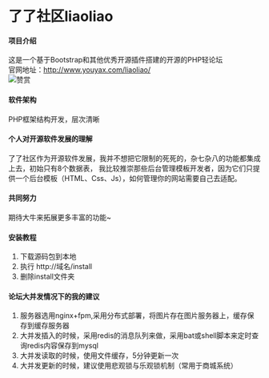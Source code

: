 # 了了社区liaoliao

#### 项目介绍
这是一个基于Bootstrap和其他优秀开源插件搭建的开源的PHP轻论坛  
官网地址：http://www.youyax.com/liaoliao/  
![赞赏](https://gitee.com/uploads/images/2018/0502/101758_c42cb831_3785.png "赞赏")

#### 软件架构
PHP框架结构开发，层次清晰

#### 个人对开源软件发展的理解
了了社区作为开源软件发展，我并不想把它限制的死死的，杂七杂八的功能都集成上去，初始只有8个数据表，
我比较推崇那些后台管理模板开发者，因为它们只提供一个后台模板（HTML、Css、Js），如何管理你的网站需要自己去适配。

#### 共同努力
期待大牛来拓展更多丰富的功能~

#### 安装教程

1. 下载源码包到本地
2. 执行 http://域名/install
3. 删除install文件夹

#### 论坛大并发情况下的我的建议

1. 服务器选用nginx+fpm,采用分布式部署，将图片存在图片服务器上，缓存保存到缓存服务器
2. 大并发插入的时候，采用redis的消息队列来做，采用bat或shell脚本来定时查询redis内容保存到mysql
3. 大并发读取的时候，使用文件缓存，5分钟更新一次
4. 大并发更新的时候，建议使用悲观锁与乐观锁机制（常用于商城系统）
